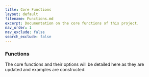 ```yaml
---
title: Core Functions
layout: default
filename: Functions.md
excerpt: Documentation on the core functions of this project.
nav_order: 1
nav_exclude: false
search_exclude: false
---
```


### Functions

The core functions and their options will be detailed here as they are updated and examples are constructed.
